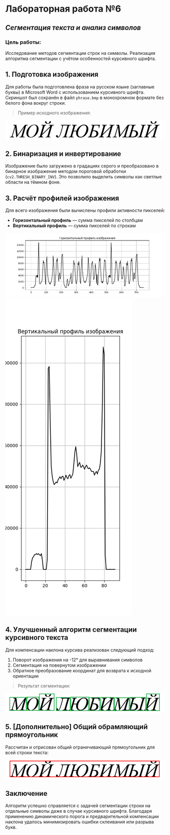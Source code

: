 # Лабораторная работа №6
## *Сегментация текста и анализ символов*

### Цель работы:
Исследование методов сегментации строк на символы.
Реализация алгоритма сегментации с учётом особенностей курсивного шрифта.

## 1. Подготовка изображения
Для работы была подготовлена фраза на русском языке (заглавные буквы) в Microsoft Word 
с использованием курсивного шрифта. Скриншот был сохранён в файл `phrase.bmp` в монохромном формате без белого фона вокруг строки.

> Пример исходного изображения:

![Фраза в BMP](phrase.bmp)

## 2. Бинаризация и инвертирование
Изображение было загружено в градациях серого и преобразовано в бинарное изображение методом пороговой обработки (`cv2.THRESH_BINARY_INV`). Это позволило выделить символы как светлые области на тёмном фоне.

## 3. Расчёт профилей изображения
Для всего изображения были вычислены профили активности пикселей:
- **Горизонтальный профиль** — сумма пикселей по столбцам
- **Вертикальный профиль** — сумма пикселей по строкам

![Горизонтальный профиль](profiles/horizontal_full.png)
![Вертикальный профиль](profiles/vertical_full.png)

## 4. Улучшенный алгоритм сегментации курсивного текста
Для компенсации наклона курсива реализован следующий подход:
1. Поворот изображения на -12° для выравнивания символов
2. Сегментация на повернутом изображении
3. Обратное преобразование координат для возврата к исходной ориентации

> Результат сегментации:

![Сегментированный текст](results/segmented_text.png)


## 5. [Дополнительно] Общий обрамляющий прямоугольник
Рассчитан и отрисован общий ограничивающий прямоугольник для всей строки текста:

![Общий прямоугольник](results/bounding_rect.png)

## Заключение
Алгоритм успешно справляется с задачей сегментации строки на отдельные символы даже в случае курсивного шрифта.
Благодаря применению динамического порога и предварительной компенсации наклона удалось минимизировать ошибки склеивания или разрыва букв.
